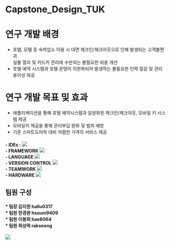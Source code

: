 # Capstone_Design_TUK

# 연구 개발 배경
- 호텔, 모텔 등 숙박업소 이용 시 
  대면 체크인/체크아웃으로 인해 발생되는 고객불편과      
  실물 열쇠 및 카드키 관리에 수반되는 불필요한 비용 개선   
- 호텔 예약 시스템과 호텔 운영이 이원화되어 발생하는 불필요한 인력 절감 및 관리 용이성 제공

# 연구 개발 목표 및 효과
- 애플리케이션을 통해 호텔 예약시스템과 일원화된 체크인/체크아웃, 모바일 키 시스템 제공
- 모바일키 제공을 통해 관리부담 완화 및 범죄 예방
- 기존 스마트도어락 대비 저렴한 가격의 서비스 제공
<h4>
- IDEs  : <img src="https://img.shields.io/badge/Android%20Studio-3DDC84.svg?style=for-the-badge&logo=android-studio&logoColor=white"/><br>
- FRAMEWORK   <img src="https://img.shields.io/badge/Flutter-%2302569B.svg?style=for-the-badge&logo=Flutter&logoColor=white"/><br>
- LANGUAGE   <img src="https://img.shields.io/badge/dart-%230175C2.svg?style=for-the-badge&logo=dart&logoColor=white" /><br>
- VERSION CONTROL   <img src="https://img.shields.io/badge/github-%23121011.svg?style=for-the-badge&logo=github&logoColor=white"/><br> 
- TEAMWORK   <img src="https://img.shields.io/badge/Notion-%23000000.svg?style=for-the-badge&logo=notion&logoColor=white"/><br>
- HARDWARE   <img src="https://img.shields.io/badge/-RaspberryPi-C51A4A?style=for-the-badge&logo=Raspberry-Pi"/><br>
</h4>
<h2> 팀원 구성</h2>
<h4>* 팀장 김지원 hallu0317 <br>
* 팀원 한경완 hssum9409 <br>
* 팀원 이봉희 hae8064 <br>
* 팀원 최성락 rakseong <br></h4>
<img src="https://img.shields.io/badge/dart-%230175C2.svg?style=for-the-badge&logo=dart&logoColor=white" />
